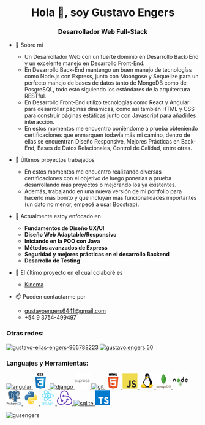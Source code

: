 <h1 align="center">Hola 👋, soy Gustavo Engers</h1>
<h3 align="center">Desarrollador Web Full-Stack</h3>

<!-- <p align="left"> <a href="https://github.com/ryo-ma/github-profile-trophy"><img src="https://github-profile-trophy.vercel.app/?username=gusengers" alt="gusengers" /></a> </p> -->

- 📄 Sobre mi <br>
  - Un Desarrollador Web con un fuerte dominio en Desarrollo Back-End y un excelente manejo en Desarrollo Front-End.
  - En Desarrollo Back-End mantengo un buen manejo de tecnologías como Node.js con Express, junto con Moongose y Sequelize para un perfecto manejo de bases de datos tanto de MongoDB como de PosgreSQL, todo esto siguiendo los estándares de la arquitectura RESTful.
  - En Desarrollo Front-End utilizo tecnologías como React y Angular para desarrollar páginas dinámicas, como así también HTML y CSS para construir páginas estáticas junto con Javascript para añadirles interacción.
  - En estos momentos me encuentro poniéndome a prueba obteniendo certificaciones que enmarquen todavía más mi camino, dentro de ellas se encuentran Diseño Responsive, Mejores Prácticas en Back-End, Bases de Datos Relacionales, Control de Calidad, entre otras.

- 🔭 Últimos proyectos trabajados
  - En estos momentos me encuentro realizando diversas certificaciones con el objetivo de luego ponerlas a prueba desarrollando más proyectos o mejorando los ya existentes.
  - Además, trabajando en una nueva versión de mi portfolio para hacerlo más bonito y que incluyan más funcionalidades importantes (un dato no menor, empecé a usar Boostrap).

- 🌱 Actualmente estoy enfocado en
  - **Fundamentos de Diseño UX/UI**
  - **Diseño Web Adaptable/Responsivo**
  - **Iniciando en la POO con Java** 
  - **Métodos avanzados de Express**
  - **Seguridad y mejores prácticas en el desarrollo Backend**
  - **Desarrollo de Testing**

- 👯 El último proyecto en el cual colaboré es
  - [Kinema](https://github.com/PG-Movies-Group-1/Kinema-Project#readme)

- 📫 Pueden contactarme por
  - [gustavoengers6441@gmail.com](mailto:gustavoengers6441@gmail.com)
  - +54 9 3754-499497

<h3 align="left">Otras redes:</h3>
<p align="left">
<a href="https://linkedin.com/in/gustavo-elias-engers-965788223" target="blank"><img align="center" src="https://raw.githubusercontent.com/rahuldkjain/github-profile-readme-generator/master/src/images/icons/Social/linked-in-alt.svg" alt="gustavo-elias-engers-965788223" height="30" width="40" /></a>
<a href="https://fb.com/gustavo.engers.50" target="blank"><img align="center" src="https://raw.githubusercontent.com/rahuldkjain/github-profile-readme-generator/master/src/images/icons/Social/facebook.svg" alt="gustavo.engers.50" height="30" width="40" /></a>
</p>

<h3 align="left">Languajes y Herramientas:</h3>
<p align="left"> <a href="https://angular.io" target="_blank" rel="noreferrer"> <img src="https://angular.io/assets/images/logos/angular/angular.svg" alt="angular" width="40" height="40"/> </a> <a href="https://www.w3schools.com/css/" target="_blank" rel="noreferrer"> <img src="https://raw.githubusercontent.com/devicons/devicon/master/icons/css3/css3-original-wordmark.svg" alt="css3" width="40" height="40"/> </a> <a href="https://www.djangoproject.com/" target="_blank" rel="noreferrer"> <img src="https://cdn.worldvectorlogo.com/logos/django.svg" alt="django" width="40" height="40"/> </a> <a href="https://expressjs.com" target="_blank" rel="noreferrer"> <img src="https://raw.githubusercontent.com/devicons/devicon/master/icons/express/express-original-wordmark.svg" alt="express" width="40" height="40"/> </a> <a href="https://git-scm.com/" target="_blank" rel="noreferrer"> <img src="https://www.vectorlogo.zone/logos/git-scm/git-scm-icon.svg" alt="git" width="40" height="40"/> </a> <a href="https://www.w3.org/html/" target="_blank" rel="noreferrer"> <img src="https://raw.githubusercontent.com/devicons/devicon/master/icons/html5/html5-original-wordmark.svg" alt="html5" width="40" height="40"/> </a> <a href="https://developer.mozilla.org/en-US/docs/Web/JavaScript" target="_blank" rel="noreferrer"> <img src="https://raw.githubusercontent.com/devicons/devicon/master/icons/javascript/javascript-original.svg" alt="javascript" width="40" height="40"/> </a> <a href="https://www.linux.org/" target="_blank" rel="noreferrer"> <img src="https://raw.githubusercontent.com/devicons/devicon/master/icons/linux/linux-original.svg" alt="linux" width="40" height="40"/> </a> <a href="https://www.mongodb.com/" target="_blank" rel="noreferrer"> <img src="https://raw.githubusercontent.com/devicons/devicon/master/icons/mongodb/mongodb-original-wordmark.svg" alt="mongodb" width="40" height="40"/> </a> <a href="https://nodejs.org" target="_blank" rel="noreferrer"> <img src="https://raw.githubusercontent.com/devicons/devicon/master/icons/nodejs/nodejs-original-wordmark.svg" alt="nodejs" width="40" height="40"/> </a> <a href="https://www.postgresql.org" target="_blank" rel="noreferrer"> <img src="https://raw.githubusercontent.com/devicons/devicon/master/icons/postgresql/postgresql-original-wordmark.svg" alt="postgresql" width="40" height="40"/> </a> <a href="https://www.python.org" target="_blank" rel="noreferrer"> <img src="https://raw.githubusercontent.com/devicons/devicon/master/icons/python/python-original.svg" alt="python" width="40" height="40"/> </a> <a href="https://reactjs.org/" target="_blank" rel="noreferrer"> <img src="https://raw.githubusercontent.com/devicons/devicon/master/icons/react/react-original-wordmark.svg" alt="react" width="40" height="40"/> </a> <a href="https://redux.js.org" target="_blank" rel="noreferrer"> <img src="https://raw.githubusercontent.com/devicons/devicon/master/icons/redux/redux-original.svg" alt="redux" width="40" height="40"/> </a> <a href="https://www.sqlite.org/" target="_blank" rel="noreferrer"> <img src="https://www.vectorlogo.zone/logos/sqlite/sqlite-icon.svg" alt="sqlite" width="40" height="40"/> </a> <a href="https://www.typescriptlang.org/" target="_blank" rel="noreferrer"> <img src="https://raw.githubusercontent.com/devicons/devicon/master/icons/typescript/typescript-original.svg" alt="typescript" width="40" height="40"/> </a> </p>

<p><img align="left" src="https://github-readme-stats.vercel.app/api/top-langs?username=gusengers&show_icons=true&theme=dark&locale=en&layout=compact" alt="gusengers" /></p>

<!-- <p>&nbsp;<img align="center" src="https://github-readme-stats.vercel.app/api?username=gusengers&show_icons=true&theme=dark&locale=en" alt="gusengers" /></p> -->

<!-- <p><img align="center" src="https://github-readme-streak-stats.herokuapp.com/?user=gusengers&theme=dark" alt="gusengers" /></p> -->
